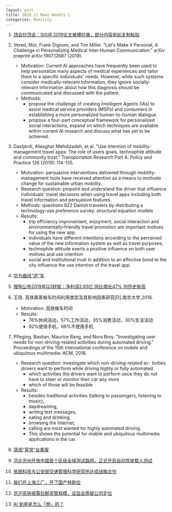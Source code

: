 ```yaml
---
layout: post
title: 2019.11 News Weekly 1
categories: Mobility
---
```


1. [顶会抄顶会：SIGIR 2019论文被爆抄袭，部分内容宛如复制粘贴](https://www.jiqizhixin.com/articles/2019-11-02-3)

2. Vered, Mor, Frank Dignum, and Tim Miller. "Let's Make It Personal, A Challenge in Personalizing Medical Inter-Human Communication." arXiv preprint arXiv:1907.12687 (2019).

    - Motivation: Current AI approaches have frequently been used to help personalize many aspects of medical experiences and tailor them to a specific individuals' needs. However, while such systems consider medically-relevant information, they ignore socially-relevant information about how this diagnosis should be communicated and discussed with the patient.
    - Methods: 
        - propose the challenge of creating Intelligent Agents (IAs) to assist medical service providers (MSPs) and consumers in establishing a more personalized human-to-human dialogue. 
        - propose a four-part conceptual framework for personalized social interactions, expand on which techniques are available within current AI research and discuss what has yet to be achieved.

3. Dastjerdi, Aliasghar Mehdizadeh, et al. "Use intention of mobility-management travel apps: The role of users goals, technophile attitude and community trust." Transportation Research Part A: Policy and Practice 126 (2019): 114-135.

    - Motivation: persuasive interventions delivered through mobility-management tools have received attention as a means to motivate change for sustainable urban mobility.
    - Research question: pinpoint and understand the driver that influence individuals' travel decisions when using travel apps including both travel information and persuasive features.
    - Methods: questions 822 Danish travelers by distributing a technology-use preference survey. structural equation models
    - Results:
        - trip efficiency improvement, enjoyment, social interaction and environmentally-friendly travel promotion are important motives for using the new app; 
        - individuals have different intentions according to the perceived value of the new information system as well as travel purposes;
        - technophile attitude exerts a positive influence on both user motives and use intention
        - social and institutional trust in addition to an affective bond to the city influence the use intention of the travel app.

4. [华为曲线“造”车](https://www.huxiu.com/article/324486.html)

5. [搜狗公布2019年Q3财报：净利润2.83亿 同比增长47% 创历史新高](https://www.jiqizhixin.com/articles/2019-11-04-19)

6. 王琼. 高铁乘客候车时间利用类型及其影响因素研究[D].南京大学,2018.

    - Motivation: 高铁候车时间
    - Results:
        - 76%休闲活动，57%工作活动，35%消费活动，30%生活活动
        - 92%使用手机，66%不使用手机

7. Pfleging, Bastian, Maurice Rang, and Nora Broy. "Investigating user needs for non-driving-related activities during automated driving." Proceedings of the 15th international conference on mobile and ubiquitous multimedia. ACM, 2016.

    - Research question: investigate which non-driving-related ac- tivities drivers want to perform while driving highly or fully automated.
        - which activities the drivers want to perform once they do not have to steer or monitor their car any more
        - which of those will be feasible
    - Results:
        - besides traditional activities (talking to passengers, listening to music), 
        - daydreaming, 
        - writing text messages, 
        - eating and drinking, 
        - browsing the Internet, 
        - calling are most wanted for highly automated driving. 
        - This shows the potential for mobile and ubiquitous multimedia applications in the car.

8. [滴滴“宵禁”女乘客](https://www.huxiu.com/article/325031.html)

9. [河北沧州开放中国首个区级全域测试路网，正式开启自动驾驶载人测试](https://www.jiqizhixin.com/dailies/3ba96bf4-6ac7-4b89-824a-d34ad60c9d3f)

10. [依图科技与公安部交通管理科学研究所达成战略合作](https://www.jiqizhixin.com/)

11. [我们在上海工厂，开了国产特斯拉](https://www.huxiu.com/article/325060.html)

12. [京沪高铁披露巨额资管规模，证监会质疑公司定位](https://www.huxiu.com/article/325311.html)

13. [AI 到底是怎么「想」的？](https://www.jiqizhixin.com/articles/2019-11-08-14)